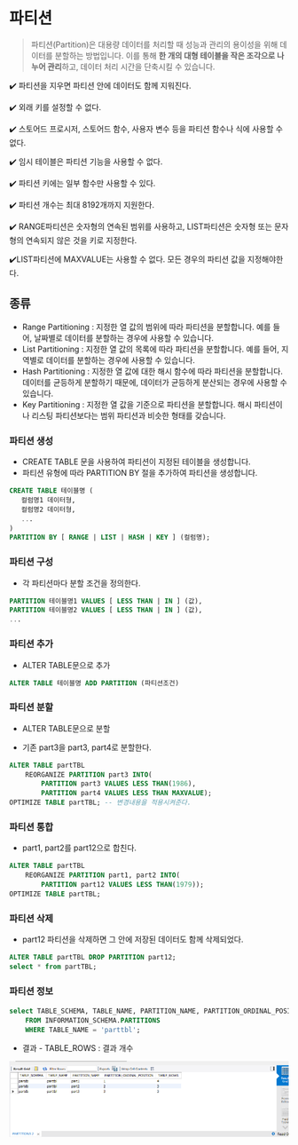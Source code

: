 # 파티션

> 파티션(Partition)은 대용량 데이터를 처리할 때 성능과 관리의 용이성을 위해 데이터를 분할하는 방법입니다. 이를 통해 **한 개의 대형 테이블을 작은 조각으로 나누어 관리**하고, 
> 데이터 처리 시간을 단축시킬 수 있습니다.

✔️ 파티션을 지우면 파티션 안에 데이터도 함께 지워진다.

✔️ 외래 키를 설정할 수 없다.

✔️ 스토어드 프로시저, 스토어드 함수, 사용자 변수 등을 파티션 함수나 식에 사용할 수 없다.

✔️ 임시 테이블은 파티션 기능을 사용할 수 없다.

✔️ 파티션 키에는 일부 함수만 사용할 수 있다.

✔️ 파티션 개수는 최대 8192개까지 지원한다.

✔️ RANGE파티션은 숫자형의 연속된 범위를 사용하고, LIST파티션은 숫자형 또는 문자형의 연속되지 않은 것을 키로 지정한다.

✔️LIST파티션에 MAXVALUE는 사용할 수 없다. 모든 경우의 파티션 값을 지정해야한다.



## 종류

- Range Partitioning : 지정한 열 값의 범위에 따라 파티션을 분할합니다. 예를 들어, 날짜별로 데이터를 분할하는 경우에 사용할 수 있습니다.
- List Partitioning : 지정한 열 값의 목록에 따라 파티션을 분할합니다. 예를 들어, 지역별로 데이터를 분할하는 경우에 사용할 수 있습니다.
- Hash Partitioning : 지정한 열 값에 대한 해시 함수에 따라 파티션을 분할합니다. 데이터를 균등하게 분할하기 때문에, 데이터가 균등하게 분산되는 경우에 사용할 수 있습니다.
- Key Partitioning : 지정한 열 값을 기준으로 파티션을 분할합니다. 해시 파티션이나 리스팅 파티션보다는 범위 파티션과 비슷한 형태를 갖습니다.



### 파티션 생성

- CREATE TABLE 문을 사용하여 파티션이 지정된 테이블을 생성합니다.
- 파티션 유형에 따라 PARTITION BY 절을 추가하여 파티션을 생성합니다.

```sql
CREATE TABLE 테이블명 (
   컬럼명1 데이터형,
   컬럼명2 데이터형,
   ...
)
PARTITION BY [ RANGE | LIST | HASH | KEY ] (컬럼명);
```

### 파티션 구성

- 각 파티션마다 분할 조건을 정의한다.

``` sql
PARTITION 테이블명1 VALUES [ LESS THAN | IN ] (값),
PARTITION 테이블명2 VALUES [ LESS THAN | IN ] (값),
...

```

### 파티션 추가

- ALTER TABLE문으로 추가

```sql
ALTER TABLE 테이블명 ADD PARTITION (파티션조건)
```



### 파티션 분할

- ALTER TABLE문으로 분할

- 기존 part3을 part3, part4로 분할한다.

```sql
ALTER TABLE partTBL
	REORGANIZE PARTITION part3 INTO(
		PARTITION part3 VALUES LESS THAN(1986),
		PARTITION part4 VALUES LESS THAN MAXVALUE);
OPTIMIZE TABLE partTBL; -- 변경내용을 적용시켜준다.
```



### 파티션 통합

- part1, part2를 part12으로 합친다.

```sql
ALTER TABLE partTBL
	REORGANIZE PARTITION part1, part2 INTO(
		PARTITION part12 VALUES LESS THAN(1979));
OPTIMIZE TABLE partTBL;  
```



### 파티션 삭제

- part12 파티션을 삭제하면 그 안에 저장된 데이터도 함께 삭제되었다.

```sql
ALTER TABLE partTBL DROP PARTITION part12;
select * from partTBL;
```



### 파티션 정보

```sql
select TABLE_SCHEMA, TABLE_NAME, PARTITION_NAME, PARTITION_ORDINAL_POSITION, TABLE_ROWS
	FROM INFORMATION_SCHEMA.PARTITIONS
    WHERE TABLE_NAME = 'parttbl';
```

- 결과 - TABLE_ROWS : 결과 개수

![image-20230310173658114](%ED%8C%8C%ED%8B%B0%EC%85%98.assets/image-20230310173658114.png)















